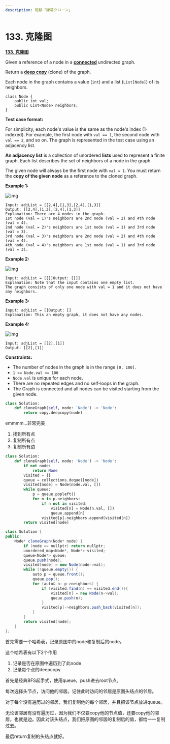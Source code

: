 ```yaml
---
description: 転移「弾幕クローン」
---
```


# 133. 克隆图

[**133. 克隆图**](https://leetcode-cn.com/problems/clone-graph/)

Given a reference of a node in a [**connected**](https://en.wikipedia.org/wiki/Connectivity\_\(graph\_theory\)#Connected\_graph) undirected graph.

Return a [**deep copy**](https://en.wikipedia.org/wiki/Object\_copying#Deep\_copy) (clone) of the graph.

Each node in the graph contains a value (`int`) and a list (`List[Node]`) of its neighbors.

```
class Node {    
    public int val;    
    public List<Node> neighbors;
}
```

**Test case format:**

For simplicity, each node's value is the same as the node's index (1-indexed). For example, the first node with `val == 1`, the second node with `val == 2`, and so on. The graph is represented in the test case using an adjacency list.

**An adjacency list** is a collection of unordered **lists** used to represent a finite graph. Each list describes the set of neighbors of a node in the graph.

The given node will always be the first node with `val = 1`. You must return the **copy of the given node** as a reference to the cloned graph.

**Example 1:**

![img](https://assets.leetcode.com/uploads/2019/11/04/133\_clone\_graph\_question.png)

```
Input: adjList = [[2,4],[1,3],[2,4],[1,3]]
Output: [[2,4],[1,3],[2,4],[1,3]]
Explanation: There are 4 nodes in the graph.
1st node (val = 1)'s neighbors are 2nd node (val = 2) and 4th node (val = 4).
2nd node (val = 2)'s neighbors are 1st node (val = 1) and 3rd node (val = 3).
3rd node (val = 3)'s neighbors are 2nd node (val = 2) and 4th node (val = 4).
4th node (val = 4)'s neighbors are 1st node (val = 1) and 3rd node (val = 3).
```

**Example 2:**

![img](https://assets.leetcode.com/uploads/2020/01/07/graph.png)

```
Input: adjList = [[]]Output: [[]]
Explanation: Note that the input contains one empty list. 
The graph consists of only one node with val = 1 and it does not have any neighbors.
```

**Example 3:**

```
Input: adjList = []Output: []
Explanation: This an empty graph, it does not have any nodes.
```

**Example 4:**

![img](https://assets.leetcode.com/uploads/2020/01/07/graph-1.png)

```
Input: adjList = [[2],[1]]
Output: [[2],[1]]
```

**Constraints:**

* The number of nodes in the graph is in the range `[0, 100]`.
* `1 <= Node.val <= 100`
* `Node.val` is unique for each node.
* There are no repeated edges and no self-loops in the graph.
* The Graph is connected and all nodes can be visited starting from the given node.

```python
class Solution:
    def cloneGraph(self, node: 'Node') -> 'Node':
        return copy.deepcopy(node)
```

emmmm...非常完美

1. 找到所有点
2. 复制所有点
3. 复制所有边

```python
class Solution:
    def cloneGraph(self, node: 'Node') -> 'Node':
        if not node:
            return None
        visited = {}
        queue = collections.deque([node])
        visited[node] = Node(node.val, [])
        while queue:
            p = queue.popleft()
            for n in p.neighbors:
                if n not in visited:
                    visited[n] = Node(n.val, [])
                    queue.append(n)
                visited[p].neighbors.append(visited[n])
        return visited[node]
```

```csharp
class Solution {
public:
    Node* cloneGraph(Node* node) {
        if (node == nullptr) return nullptr;
        unordered_map<Node*, Node*> visited;
        queue<Node*> queue;
        queue.push(node);
        visited[node] = new Node(node->val);
        while (!queue.empty()) {
            auto p = queue.front();
            queue.pop();
            for (auto& n: p->neighbors) {
                if (visited.find(n) == visited.end()){
                    visited[n] = new Node(n->val);
                    queue.push(n);
                }
                visited[p]->neighbors.push_back(visited[n]);
            }
        }
        return visited[node];
    }
};
```

首先需要一个哈希表，记录原图中的node和复制后的node。

这个哈希表有以下2个作用

1. 记录是否在原图中遍历到了此node
2. 记录每个点的deepcopy

首先是经典BFS起手式，使用queue，push进去root节点。

每次选择头节点，访问他的邻居。记住此时访问的邻居是原图头结点的邻居。

对于每个没有遍历过的邻居，我们复制他的每个邻居，并且把该节点放进queue。

无论该邻居有没有遍历过，因为我们不仅要copy他的节点值，还要copy他的邻居，也就是边。因此对该头结点，我们把原图的邻居的复制后的值，都给一一复制过去。

最后return复制的头结点就好。
